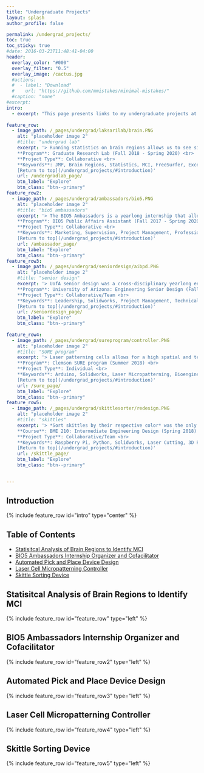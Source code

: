 ```yaml
---
title: "Undergraduate Projects"
layout: splash
author_profile: false

permalink: /undergrad_projects/
toc: true
toc_sticky: true
#date: 2016-03-23T11:48:41-04:00
header:
  overlay_color: "#000"
  overlay_filter: "0.5"
  overlay_image: /cactus.jpg
  #actions:
  #  - label: "Download"
  #    url: "https://github.com/mmistakes/minimal-mistakes/"
  #caption: "none"
#excerpt: 
intro: 
  - excerpt: "This page presents links to my undergraduate projects at the University of Arizona. Each project has a short description and an image to provide a quick overview of the project and what it's about as well as a list of some keywords. Keywords represent the relevant skills and important topics the project covers. Under each project description, click on the 'Explore' button to learn more or 'Return to top' to return to the Table of Contents which provides links by title to each project. <br><br> Please note, on mobile, some embedded pdfs may be unavailable."
  
feature_row:
  - image_path: /_pages/undergrad/laksarilab/brain.PNG
    alt: "placeholder image 2"
    #title: "undergrad lab"
    excerpt: '> Running statistics on brain regions allows us to see significant differences between subject groups. This project used brain scans from male and female subjects, some healthy, and some with mild cognitive impairment (MCI). Through FreeSurfer, the brain regions of each scanned brain can be collected and split up by volume, thickness, and area. With that information, statistical differences in the healthy and MCI group can be explored. All data were organized in Excel and all statistics were done through JMP (t-tests). This work was in contribution to a paper written by Dr. Carissa Grijalva in which I am listed as a contributor. The published paper can be found [here](https://pubmed.ncbi.nlm.nih.gov/33783915/).<br><br>
    **Program**: Graduate Research Lab (Fall 2018 - Spring 2020) <br>
    **Project Type**: Collaborative <br>
    **Keywords**: JMP, Brain Regions, Statistics, MCI, FreeSurfer, Excel <br><br>
    [Return to top](/undergrad_projects/#introduction)'
    url: /undergradlab_page/
    btn_label: "Explore"
    btn_class: "btn--primary"
feature_row2:    
  - image_path: /_pages/undergrad/ambassadors/bio5.PNG
    alt: "placeholder image 2"
    #title: "bio5 ambassadors"
    excerpt: '> The BIO5 Ambassadors is a yearlong internship that allows interns to earn class credit. In the program students learn about collaboration between business and science, attend weekly professional development workshops, and work with a BIO5 staff mentor on a personalized project. The summer of 2019 I was able to organize and revamp this internship program for the 2019-2020 school year. I interviewed and hired an intern, as well as organized and set up intern activities such as weekly professional development workshops.<br><br>
    **Program**: BIO5 Public Affairs Assistant (Fall 2017 - Spring 2020) <br>
    **Project Type**: Collaborative <br>
    **Keywords**: Marketing, Supervision, Project Management, Professional Development <br><br>
    [Return to top](/undergrad_projects/#introduction)'
    url: /ambassador_page/
    btn_label: "Explore"
    btn_class: "btn--primary"
feature_row3:    
  - image_path: /_pages/undergrad/seniordesign/aibpd.PNG
    alt: "placeholder image 2"
    #title: "senior design"
    excerpt: '> UofA senior design was a cross-disciplinary yearlong engineering project that put us into teams of five to solve a problem issued by a sponsor. Through Roche Tissue Diagnostics, my team worked to design an automatic pick and place device, intended to be used on the factory floor. This would pick up small, quarter sized tracking buttons, and place them onto a roll of tape for easy distribution. As team lead, I handled and organized all team activities as well as all communication with the sponsor. On top of that, I also created all the Solidworks designs and parts that were delivered to the sponsor and drafted all written documents and presentations. Overall I took on the roles of team lead, project manager and head CAD designer and we were able to deliver the plans to create a pick and place device (full deployment of the device was cut short due to COVID). <br><br>
    **Program**: University of Arizona: Engineering Senior Design (Fall 2020 - Spring 2020) <br>
    **Project Type**: Collaborative/Team <br>
    **Keywords**: Leadership, Solidworks, Project Management, Technical Writing/Presentations, Communication, Design <br><br>
    [Return to top](/undergrad_projects/#introduction)'
    url: /seniordesign_page/
    btn_label: "Explore"
    btn_class: "btn--primary"
    
feature_row4:
  - image_path: /_pages/undergrad/sureprogram/controller.PNG
    alt: "placeholder image 2"
    #title: "SURE program"
    excerpt: '> Laser patterning cells allows for a high spatial and temporal resolution. With the practice of laser guidance, cells (e.g., epithelial) can be patterned accurately to observe their behavior under a defined microenvironment. Eventually, laser patterned cells can be added to 3D bio-printed materials. In order to achieve this, a micron accurate stage that moves in XYZ directions, changes speeds, and stores and returns to specific 3D spatial positions is needed. This research is concentrated on development and design of the Joystick controlled stage. <br><br>
    **Program**: Clemson SURE program (Summer 2018) <br>
    **Project Type**: Individual <br>
    **Keywords**: Arduino, Solidworks, Laser Micropatterning, Bioengineering, Design, Circuits, laser Cutting <br><br>
    [Return to top](/undergrad_projects/#introduction)'
    url: /sure_page/
    btn_label: "Explore"
    btn_class: "btn--primary"
feature_row5:   
  - image_path: /_pages/undergrad/skittlesorter/redesign.PNG
    alt: "placeholder image 2"
    #title: "skittles"
    excerpt: '> *Sort skittles by their respective color* was the only prompt and assistance this project started with. Through a Raspberry Pi, Python, Solidworks, a laser cutter, and a 3D printer, a final skittle sorting device was created. The final device was able to sort skittles with over 90% accuracy and performed at relatively fast speeds. <br><br>
    **Course**: BME 210: Intermediate Engineering Design (Spring 2018)  <br>
    **Project Type**: Collaborative/Team <br>
    **Keywords**: Raspberry Pi, Python, Solidworks, Laser Cutting, 3D Printing, Design <br><br>
    [Return to top](/undergrad_projects/#introduction)'
    url: /skittle_page/
    btn_label: "Explore"
    btn_class: "btn--primary"

    
---
```


## Introduction
{% include feature_row id="intro" type="center" %}

## Table of Contents
- [Statisitcal Analysis of Brain Regions to Identify MCI ](/undergrad_projects/#statisitcal-analysis-of-brain-regions-to-identify-mci)<br>
- [BIO5 Ambassadors Internship Organizer and Cofacilitator](/undergrad_projects/#bio5-ambassadors-internship-organizer-and-cofacilitator)  <br> 
- [Automated Pick and Place Device Design](/undergrad_projects/#automated-pick-and-place-device-design)<br>
- [Laser Cell Micropatterning Controller](/undergrad_projects/#laser-cell-micropatterning-controller) <br>
- [Skittle Sorting Device](/undergrad_projects/#skittle-sorting-device)  

## Statisitcal Analysis of Brain Regions to Identify MCI 
{% include feature_row id="feature_row" type="left" %}

## BIO5 Ambassadors Internship Organizer and Cofacilitator
{% include feature_row id="feature_row2" type="left" %}

## Automated Pick and Place Device Design
{% include feature_row id="feature_row3" type="left" %}

## Laser Cell Micropatterning Controller
{% include feature_row id="feature_row4" type="left" %}

## Skittle Sorting Device
{% include feature_row id="feature_row5" type="left" %}

